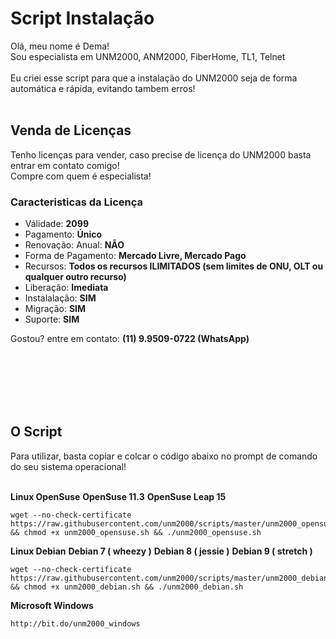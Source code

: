 # Script Instalação

Olá, meu nome é Dema!<br/>
Sou especialista em UNM2000, ANM2000, FiberHome, TL1, Telnet<br></br>
Eu criei esse script para que a instalação do UNM2000 seja de forma automática e rápida, evitando tambem erros!<br/><br/>

## Venda de Licenças
Tenho licenças para vender, caso precise de licença do UNM2000 basta entrar em contato comigo!<br/>Compre com quem é especialista!<br/>

### Caracteristicas da Licença
* Válidade: **2099**
* Pagamento: **Único**
* Renovação: Anual: **NÃO**
* Forma de Pagamento: **Mercado Livre, Mercado Pago**
* Recursos: **Todos os recursos ILIMITADOS (sem limites de ONU, OLT ou qualquer outro recurso)**
* Liberação: **Imediata**
* Instalalação: **SIM**
* Migração: **SIM**
* Suporte: **SIM**

Gostou? entre em contato: **(11) 9.9509-0722 (WhatsApp)**

<br/><br/><br/><br/><br/>

## O Script
Para utilizar, basta copiar e colcar o código abaixo no prompt de comando do seu sistema operacional!<br/><br/>

**Linux OpenSuse**
**OpenSuse 11.3**
**OpenSuse Leap 15**
```
wget --no-check-certificate https://raw.githubusercontent.com/unm2000/scripts/master/unm2000_opensuse.sh && chmod +x unm2000_opensuse.sh && ./unm2000_opensuse.sh
```

**Linux Debian**
**Debian 7 ( wheezy )**
**Debian 8 ( jessie )**
**Debian 9 ( stretch )**
```
wget --no-check-certificate https://raw.githubusercontent.com/unm2000/scripts/master/unm2000_debian.sh && chmod +x unm2000_debian.sh && ./unm2000_debian.sh
```
**Microsoft Windows**
```
http://bit.do/unm2000_windows
```
